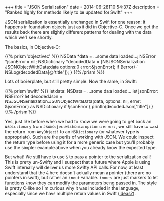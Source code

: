 +++
title = "JSON Serialization"
date = 2014-06-28T10:54:37Z
description = "Ranked highly for methods likely to be updated for Swift"
+++

JSON serialization is essentially unchanged in Swift for one reason: it happens in foundation objects just as it did in Objective-C. Once we get the results back there are slightly different patterns for dealing with the data which we'll see shortly.

The basics, in Objective-C:

{{% prism 'objectivec' %}}
NSData *data = ...some data loaded...;
NSError *jsonError = nil;
NSDictionary *decodedData = [NSJSONSerialization JSONObjectWithData:data options:0 error:&jsonError];
if (!error) {
  NSLog(decodedData[@"title"]);
}
{{% /prism %}}

Lots of boilerplate, but still pretty simple. Now the same, in Swift:

{{% prism 'swift' %}}
let data: NSData = ...some data loaded...
let jsonError: NSError?
let decodedJson = NSJSONSerialization.JSONObjectWithData(data, options: nil, error: &jsonError!) as NSDictionary
if !jsonError {
  println(decodedJson["title"])
}
{{% /prism %}}

Yes, just like before when we had to know we were going to get back an `NSDictionary` from `JSONObjectWithData:options:error:`, we still have to cast the return from `AnyObject!` to an `NSDictionary` (or whatever type is appropriate). Such are the perils of working with JSON. We could inspect the return type before using it for a more generic case but you'll probably use the simpler example above when you already know the expected type.

But what! We still have to use `&` to pass a pointer to the serialization call! This is pretty un-Swifty and I suspect that a future where Apple is using Swift internally will deliver us more Swifty API calls. For now, at least understand that the `&` here doesn't actually mean a pointer (there are no pointers in swift), but rather an `inout` variable. `inouts` are just markers to let functions know they can modify the parameters being passed in. The style is pretty C-like so I'm curious why it was included in the language, especially since we have multiple return values in Swift ([ideas?](mailto:nick.oneill@gmail.com)).
